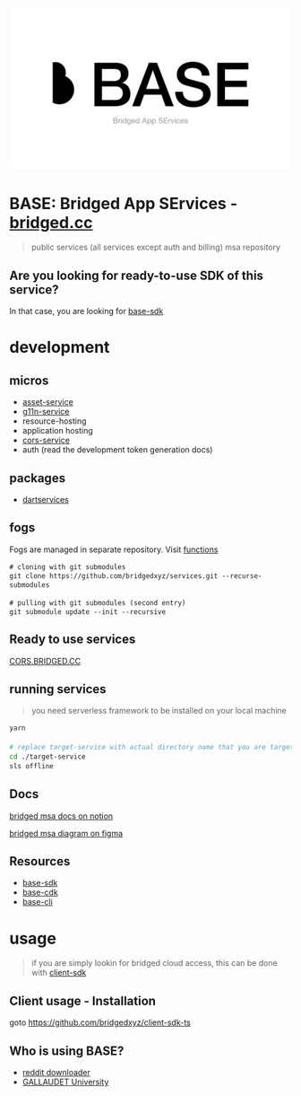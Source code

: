 ![](./branding/cover.png)

# BASE: Bridged App SErvices - [bridged.cc](https://bridged.cc)

> public services (all services except auth and billing) msa repository


## Are you looking for ready-to-use SDK of this service?

In that case, you are looking for [base-sdk](https://github.com/bridgedxyz/base-sdk)

# development

## micros
- [asset-service](./assets-service)
- [g11n-service](https://github.com/bridgedxyz/g11n)
- resource-hosting
- application hosting
- [cors-service](./cors-service)
- auth (read the development token generation docs)

## packages
- [dartservices](./packages/dartservices)

## fogs
Fogs are managed in separate repository. Visit [functions](https://github.com/bridgedxyz/functions)


```shell
# cloning with git submodules
git clone https://github.com/bridgedxyz/services.git --recurse-submodules

# pulling with git submodules (second entry)
git submodule update --init --recursive
```

## Ready to use services
[CORS.BRIDGED.CC](https://cors.bridged.cc)



## running services

> you need serverless framework to be installed on your local machine

```sh
yarn

# replace target-service with actual directory name that you are targetting
cd ./target-service
sls offline
```



## Docs

[bridged msa docs on notion](https://www.notion.so/bridgedxyz/services-msa-d00ff606766d4df09a2ea8dcfa1b0de2)


[bridged msa diagram on figma](https://www.figma.com/file/t5EdSlZo7eyWgXLSqTx7ok/hackers?node-id=0%3A1)


## Resources
- [base-sdk](https://github.com/bridgedxyz/base-sdk)
- [base-cdk](https://github.com/bridgedxyz/base-cdk)
- [base-cli](https://github.com/bridgedxyz/base-cli)



# usage

> if you are simply lookin for bridged cloud access, this can be done with [client-sdk](https://github.com/bridgedxyz/client-sdk-ts)
## Client usage - Installation

goto https://github.com/bridgedxyz/client-sdk-ts


## Who is using BASE?
- [reddit downloader](https://github.com/RedditDownloader/redditdownloader.github.io)
- [GALLAUDET University](https://www.gallaudet.edu/)
